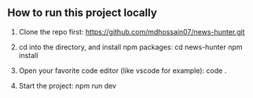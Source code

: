## How to run this project locally

1. Clone the repo first:
   https://github.com/mdhossain07/news-hunter.git

2. cd into the directory, and install npm packages:
   cd news-hunter
   npm install

3. Open your favorite code editor (like vscode for example):
   code .

4. Start the project: npm run dev
